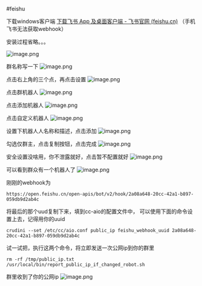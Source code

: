 #feishu

下载windows客户端 [下载飞书 App 及桌面客户端 - 飞书官网 (feishu.cn)](https://www.feishu.cn/download) （手机飞书无法获取webhook）

安装过程省略。。。

![image.png](https://gitee.com/m986883511/picture-bed/raw/master/PyPicGo/cs-20240531193816-tmp.png)

群名称写一下
![image.png](https://gitee.com/m986883511/picture-bed/raw/master/PyPicGo/cs-20240531193905-tmp.png)


点击右上角的三个点，再点击设置
![image.png](https://gitee.com/m986883511/picture-bed/raw/master/PyPicGo/cs-20240531194033-tmp.png)


点击群机器人
![image.png](https://gitee.com/m986883511/picture-bed/raw/master/PyPicGo/cs-20240531194214-tmp.png)

点击添加机器人
![image.png](https://gitee.com/m986883511/picture-bed/raw/master/PyPicGo/cs-20240531194255-tmp.png)


点击自定义机器人
![image.png](https://gitee.com/m986883511/picture-bed/raw/master/PyPicGo/cs-20240531194316-tmp.png)


设置下机器人人名称和描述，点击添加
![image.png](https://gitee.com/m986883511/picture-bed/raw/master/PyPicGo/cs-20240531194409-tmp.png)

勾选仅群主，点击复制按钮，点击完成
![image.png](https://gitee.com/m986883511/picture-bed/raw/master/PyPicGo/cs-20240531194511-tmp.png)


安全设置没啥用，你不泄露就好，点击暂不配置就好
![image.png](https://gitee.com/m986883511/picture-bed/raw/master/PyPicGo/cs-20240531194617-tmp.png)


可以看到群众有一个机器人了
![image.png](https://gitee.com/m986883511/picture-bed/raw/master/PyPicGo/cs-20240531194840-tmp.png)

刚刚的webhook为
```shell
https://open.feishu.cn/open-apis/bot/v2/hook/2a08a648-20cc-42a1-b897-059db9d2ab4c
```

将最后的那个uud复制下来，填到cc-aio的配置文件中， 可以使用下面的命令设置上去，记得用你的uuid
```shell
crudini --set /etc/cc/aio.conf public_ip feishu_webhook_uuid 2a08a648-20cc-42a1-b897-059db9d2ab4c
```

试一试把，执行这两个命令，将立即发送一次公网ip到你的群里
```shell
rm -rf /tmp/public_ip.txt
/usr/local/bin/report_public_ip_if_changed_robot.sh
```

群里收到了你的公网ip
![image.png](https://gitee.com/m986883511/picture-bed/raw/master/PyPicGo/cs-20240531195534-tmp.png)
